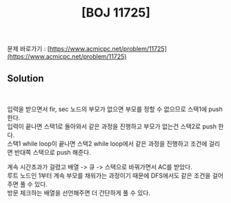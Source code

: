 ﻿---
toc: true
title:  "[BOJ 11725]"
last_modified_at:   2020-07-10
excerpt: "트리의 부모 찾기"
categories: PS2020
image: "/images/11725.png"
sitemap :
  changefreq : weekly
  priority : 1.0
---
문제 바로가기 : [https://www.acmicpc.net/problem/11725](https://www.acmicpc.net/problem/11725)

## Solution
<script src="https://gist.github.com/yooniversal/33e8e90ab0291a421896dd364e681982.js"></script>
<br>

입력을 받으면서 fir, sec 노드의 부모가 없으면 부모를 정할 수 없으므로 스택1에 push 한다.<br>
입력이 끝나면 스택1로 돌아와서 같은 과정을 진행하고 부모가 없는건 스택2로 push 한다.<br>
스택1 while loop이 끝나면 스택2 while loop에서 같은 과정을 진행하고 조건에 걸리면 반대쪽 스택으로 push 해준다.<br>

계속 시간초과가 걸렸고 배열 -> 큐 -> 스택으로 바꿔가면서 AC를 받았다.<br>
루트 노드인 1부터 계속 부모를 채워가는 과정이기 때문에 DFS에서도 같은 조건을 걸어주면 풀 수 있다.<br>
방문 체크하는 배열을 선언해주면 더 간단하게 풀 수 있다.<br>

<script src="https://utteranc.es/client.js"
        repo="yooniversal/blog-comments"
        issue-term="pathname"
        theme="github-light"
        crossorigin="anonymous"
        async>
</script>
